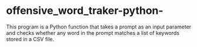 # offensive_word_traker-python-
This program is a Python function that takes a prompt as an input parameter and checks whether any word in the prompt matches a list of keywords stored in a CSV file.

